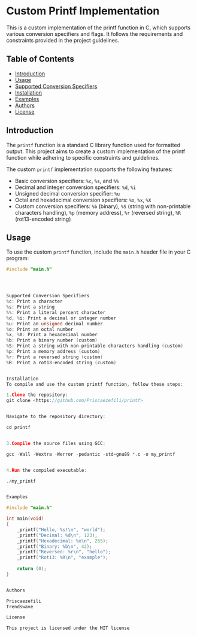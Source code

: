 # Custom Printf Implementation

This is a custom implementation of the printf function in C, which supports various conversion specifiers and flags. It follows the requirements and constraints provided in the project guidelines.

## Table of Contents
- [Introduction](#introduction)
- [Usage](#usage)
- [Supported Conversion Specifiers](#supported-conversion-specifiers)
- [Installation](#installation)
- [Examples](#examples)
- [Authors](#authors)
- [License](#license)

## Introduction

The `printf` function is a standard C library function used for formatted output. This project aims to create a custom implementation of the printf function while adhering to specific constraints and guidelines.

The custom `printf` implementation supports the following features:
- Basic conversion specifiers: `%c`, `%s`, and `%%`
- Decimal and integer conversion specifiers: `%d`, `%i`
- Unsigned decimal conversion specifier: `%u`
- Octal and hexadecimal conversion specifiers: `%o`, `%x`, `%X`
- Custom conversion specifiers: `%b` (binary), `%S` (string with non-printable characters handling), `%p` (memory address), `%r` (reversed string), `%R` (rot13-encoded string)

## Usage

To use the custom `printf` function, include the `main.h` header file in your C program:

```c
#include "main.h"




Supported Conversion Specifiers
%c: Print a character
%s: Print a string
%%: Print a literal percent character
%d, %i: Print a decimal or integer number
%u: Print an unsigned decimal number
%o: Print an octal number
%x, %X: Print a hexadecimal number
%b: Print a binary number (custom)
%S: Print a string with non-printable characters handling (custom)
%p: Print a memory address (custom)
%r: Print a reversed string (custom)
%R: Print a rot13-encoded string (custom)


Installation
To compile and use the custom printf function, follow these steps:

1.Clone the repository:
git clone <https://github.com/Priscaezefili/printf>


Navigate to the repository directory:

cd printf


3.Compile the source files using GCC:

gcc -Wall -Wextra -Werror -pedantic -std=gnu89 *.c -o my_printf


4.Run the compiled executable:

./my_printf


Examples

#include "main.h"

int main(void)
{
    _printf("Hello, %s!\n", "world");
    _printf("Decimal: %d\n", 123);
    _printf("Hexadecimal: %x\n", 255);
    _printf("Binary: %b\n", 42);
    _printf("Reversed: %r\n", "hello");
    _printf("Rot13: %R\n", "example");
    
    return (0);
}


Authors

Priscaezefili
Trendswave

License

This project is licensed under the MIT license
